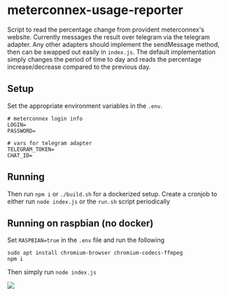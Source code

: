 # meterconnex-usage-reporter

Script to read the percentage change from provident meterconnex's website. Currently messages the result over telegram via the telegram adapter. Any other adapters should implement the sendMessage method, then can be swapped out easily in `index.js`. The default implementation simply changes the period of time to day and reads the percentage increase/decrease compared to the previous day.

## Setup

Set the appropriate environment variables in the `.env`.
```
# meterconnex login info
LOGIN=
PASSWORD=

# vars for telegram adapter
TELEGRAM_TOKEN=
CHAT_ID=

```

## Running 

Then run `npm i` or `./build.sh` for a dockerized setup. Create a cronjob to either run `node index.js` or the `run.sh` script periodically


## Running on raspbian (no docker)

Set `RASPBIAN=true` in the `.env` file and run the following

```
sudo apt install chromium-browser chromium-codecs-ffmpeg
npm i
```
Then simply run `node index.js`

<img src="https://i.imgur.com/YU2m7e0.png" />
